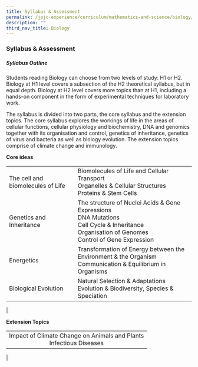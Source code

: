 ```yaml
---
title: Syllabus & Assessment
permalink: /jpjc-experience/curriculum/mathematics-and-science/biology/syllabus-and-assessment/
description: ""
third_nav_title: Biology
---
```

### **Syllabus & Assessment**
##### **Syllabus Outline**
Students reading Biology can choose from two levels of study: H1 or H2. Biology at H1 level covers a subsection of the H2 theoretical syllabus, but in equal depth. Biology at H2 level covers more topics than at H1, including a hands-on component in the form of experimental techniques for laboratory work.

The syllabus is divided into two parts, the core syllabus and the extension topics. The core syllabus explores the workings of life in the areas of cellular functions, cellular physiology and biochemistry, DNA and genomics together with its organisation and control, genetics of inheritance, genetics of virus and bacteria as well as biology evolution. The extension topics comprise of climate change and immunology.

**Core ideas**

| | |
|---|---|
| The cell and biomolecules of Life | Biomolecules of Life and Cellular Transport<br> Organelles & Cellular Structures <br> Proteins & Stem Cells |
| Genetics and Inheritance | The structure of Nuclei Acids & Gene Expressions <br> DNA Mutations <br> Cell Cycle & Inheritance <br> Organisation of Genomes <br> Control of Gene Expression |
| Energetics | Transformation of Energy between the Environment & the Organism <br> Communication & Equilibrium in Organisms |
| Biological Evolution | Natural Selection & Adaptations <br> Evolution & Biodiversity, Species & Speciation |
|

**Extension Topics** 

|  | 
|:---:|
| Impact of Climate Change on Animals and Plants <br> Infectious Diseases 
|